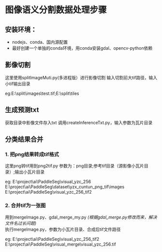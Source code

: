 # 图像语义分割数据处理步骤
## 安装环境：
* nodejs、conda、国内源配置
* 最好创建一个单独的conda环境，用conda安装gdal、opencv-python依赖
## 影像切割

这里使用splitImageMuti.py(多进程版）进行影像切割
输入切割前大tif路径，输入小tif输出目录

eg:E:\split\images\test.tif;E:\split\tiles

## 生成预测txt
获取目录中影像文件存入txt
调用createInferenceTxt.py，输入参数为瓦片目录

## 分类结果合并
### 1. 把png结果转成tif格式
这里png转tif用到png2tif.py
参数为：png目录;参考tif目录（源影像小瓦片目录）;输出小瓦片目录

eg:
E:\project\ai\PaddleSeg\visual_yzc_256
E:\project\ai\PaddleSeg\dataset\yzx_cuntun_png_tif\images
E:\project\ai\PaddleSeg\visual_yzc_256_tif2
### 2. 合并tif为一张图
用到mergeImage.py、gdal_merge_my.py *(根据gdal_merge.py修改而来，解决文件名过长问题)*    
执行mergeImage.py，参数为小瓦片目录、合成后tif文件路径

eg:
E:\project\ai\PaddleSeg\visual_yzc_256_tif2
E:\project\ai\PaddleSeg\visual_merge\visual_yzc_256.tif

